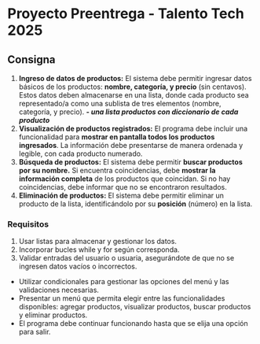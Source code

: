 # Proyecto Preentrega - Talento Tech 2025


## Consigna

1. **Ingreso de datos de productos:** El sistema debe permitir ingresar datos básicos de los productos: **nombre, categoría, y precio** (sin centavos). Estos datos deben almacenarse en una lista, donde cada producto sea representado/a como una sublista de tres elementos (nombre, categoría, y precio). ***- una lista productos con diccionario de cada producto***
2. **Visualización de productos registrados:** El programa debe incluir una funcionalidad para **mostrar en pantalla todos los productos ingresados**. La información debe presentarse de manera ordenada y legible, con cada producto numerado.
3. **Búsqueda de productos:** El sistema debe permitir **buscar productos por su nombre.** Si encuentra coincidencias, debe **mostrar la información completa** de los productos que coincidan. Si no hay coincidencias, debe informar que no se encontraron resultados.
4. **Eliminación de productos:** El sistema debe permitir eliminar un producto de la lista, identificándolo por su **posición** (número) en la lista.

### Requisitos

1. Usar listas para almacenar y gestionar los datos.
2. Incorporar bucles while y for según corresponda.
3. Validar entradas del usuario o usuaria, asegurándote de que no se ingresen datos vacíos o incorrectos.
- Utilizar condicionales para gestionar las opciones del menú y las validaciones necesarias.
- Presentar un menú que permita elegir entre las funcionalidades disponibles: agregar productos, visualizar productos, buscar productos y eliminar productos.
- El programa debe continuar funcionando hasta que se elija una opción para salir.
